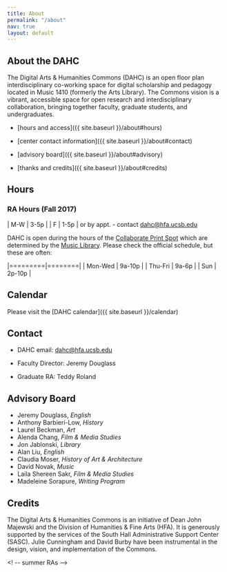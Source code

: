 ```yaml
---
title: About
permalink: "/about"
nav: true
layout: default
---
```


## About the DAHC

The Digital Arts & Humanities Commons (DAHC) is an open floor plan interdisciplinary co-working space for digital scholarship and pedagogy located in Music 1410 (formerly the Arts Library). The Commons vision is a vibrant, accessible space for open research and interdisciplinary collaboration, bringing together faculty, graduate students, and undergraduates.

* [hours and access]({{ site.baseurl }}/about#hours)

* [center contact information]({{ site.baseurl }}/about#contact)

* [advisory board]({{ site.baseurl }}/about#advisory)

* [thanks and credits]({{ site.baseurl }}/about#credits)

<!-- [policies]({{ site.baseurl }}/about#policies) -->

## Hours

### RA Hours (Fall 2017)

| M-W | 3-5p |
| F   | 1-5p |
or by appt. - contact <dahc@hfa.ucsb.edu>

DAHC is open during the hours of the [Collaborate Print Spot](http://www.collaborate.ucsb.edu/services/student/printing) which are determined by the [Music Library](https://www.library.ucsb.edu/hours). Please check the official schedule, but these are often:

|=========|========|
| Mon-Wed | 9a-10p |
| Thu-Fri | 9a-6p  |
| Sun     | 2p-10p |

## Calendar

Please visit the [DAHC calendar]({{ site.baseurl }}/calendar)

## Contact

* DAHC email: <dahc@hfa.ucsb.edu>

* Faculty Director: Jeremy Douglass

* Graduate RA: Teddy Roland

## Advisory Board

- Jeremy Douglass, *English*
- Anthony Barbieri-Low, *History*
- Laurel Beckman, *Art*
- Alenda Chang, *Film & Media Studies*
- Jon Jablonski, *Library*
- Alan Liu, *English*	
- Claudia Moser, *History of Art & Architecture*
- David Novak, *Music*
- Laila Shereen Sakr, *Film & Media Studies*
- Madeleine Sorapure, *Writing Program*

## Credits

The Digital Arts & Humanities Commons is an initiative of Dean John Majewski and the Division of Humanities & Fine Arts (HFA). It is generously supported by the services of the South Hall Administrative Support Center (SASC). Julie Cunningham and David Burby have been instrumental in the design, vision, and implementation of the Commons.

<! -- summer RAs -->

<!-- Policies -->
